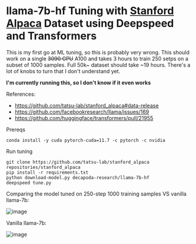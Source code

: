 # llama-7b-hf Tuning with [Stanford Alpaca](https://github.com/tatsu-lab/stanford_alpaca) Dataset using Deepspeed and Transformers

This is my first go at ML tuning, so this is probably very wrong. This should work on a single ~~3090 GPU~~ A100 and takes 3 hours to train 250 setps on a subset of 1000 samples. Full 50k~ dataset should take ~19 hours. There's a lot of knobs to turn that I don't understand yet.

**I'm currently running this, so I don't know if it even works**

References:
 - https://github.com/tatsu-lab/stanford_alpaca#data-release
 - https://github.com/facebookresearch/llama/issues/169
 - https://github.com/huggingface/transformers/pull/21955 

Prereqs
```
conda install -y cuda pytorch-cuda=11.7 -c pytorch -c nvidia
```

Run tuning
```
git clone https://github.com/tatsu-lab/stanford_alpaca repositories/stanford_alpaca
pip install -r requirements.txt
python download-model.py decapoda-research/llama-7b-hf
deepspeed tune.py
```


Comparing the model tuned on 250-step 1000 training samples VS vanilla llama-7b:

![image](https://user-images.githubusercontent.com/1486609/224945013-8c7a1942-660d-41f3-b659-4baa055a0d1e.png)

Vanilla llama-7b:

![image](https://user-images.githubusercontent.com/1486609/224945042-c82da755-d2a2-480e-bf60-367f159dbbbc.png)
